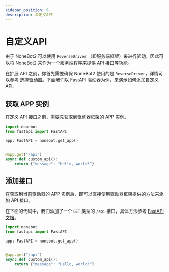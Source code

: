 ```yaml
---
sidebar_position: 6
description: 自定义API
---
```


# 自定义API

由于 NoneBot2 可以使用 `ReverseDriver` （即服务端框架）来进行驱动，因此可以将 NoneBot2 来作为一个服务端程序来提供 API 接口等功能。

在扩展 API 之前，你首先需要确保 NoneBot2 使用的是 `ReverseDriver`，详情可以参考 [选择驱动器](<!-- TODO: 这里需要补充驱动器的文档链接 -->)。下面我们以 FastAPI 驱动器为例，来演示如何添加自定义 API。

## 获取 APP 实例

在定义 API 接口之前，需要先获取到驱动器框架的 APP 实例。

```python {4}
import nonebot
from fastapi import FastAPI

app: FastAPI = nonebot.get_app()


@app.get("/api")
async def custom_api():
    return {"message": "Hello, world!"}
```

## 添加接口

在获取到当前驱动器的 APP 实例后，即可以直接使用驱动器框架提供的方法来添加 API 接口。

在下面的代码中，我们添加了一个 `GET` 类型的 `/api` 接口，具体方法参考 [FastAPI 文档](https://fastapi.tiangolo.com/)。

```python {6-8}
import nonebot
from fastapi import FastAPI

app: FastAPI = nonebot.get_app()


@app.get("/api")
async def custom_api():
    return {"message": "Hello, world!"}
```
